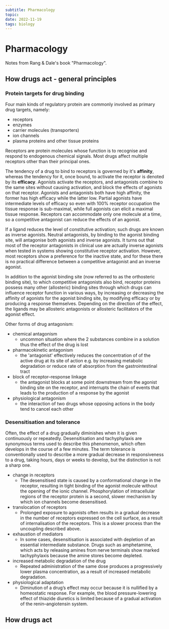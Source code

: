 ```yaml
---
subtitle: Pharmacology
topic:
date: 2022-11-19
tags: biology
---
```

# Pharmacology
Notes from Rang & Dale's book "Pharmacology".

## How drugs act - general principles
### Protein targets for drug binding
Four main kinds of regulatory protein are commonly involved as primary drug targets, namely:
- receptors
- enzymes
- carrier molecules (transporters)
- ion channels
- plasma proteins and other tissue proteins

Receptors are protein molecules whose function is to recognise and respond to endogenous chemical signals. Most drugs affect multiple receptors other than their principal ones.

The tendency of a drug to bind to receptors is governed by it's **affinity**, whereas the tendency for it, once bound, to activate the receptor is denoted by its **efficacy**. Agonists activate the receptors, and antagonists combine to the same sites without causing activation, and block the effects of agonists on that receptor. Agonists and antagonists both have high affinity, the former has high efficacy while the latter low. Partial agonists have intermediate levels of efficacy so even with 100% receptor occupation the tissue response is sub-maximal, while full agonists can elicit a maximal tissue response. Receptors can accommodate only one molecule at a time, so a competitive antagonist can reduce the effects of an agonist.

If a ligand reduces the level of constitutive activation; such drugs are known as inverse agonists. Neutral antagonists, by binding to the agonist binding site, will antagonise both agonists and inverse agonists. It turns out that most of the receptor antagonists in clinical use are actually inverse agonists when tested in systems showing constitutive receptor activation. However, most receptors show a preference for the inactive state, and for these there is no practical difference between a competitive antagonist and an inverse agonist.

In addition to the agonist binding site (now referred to as the orthosteric binding site), to which competitive antagonists also bind, receptor proteins possess many other (allosteric) binding sites through which drugs can influence receptor function in various ways, by increasing or decreasing the affinity of agonists for the agonist binding site, by modifying efficacy or by producing a response themselves. Depending on the direction of the effect, the ligands may be allosteric antagonists or allosteric facilitators of the agonist effect.

Other forms of drug antagonism:
- chemical antagonism
  - uncommon situation where the 2 substances combine in a solution thus the effect of the drug is lost
- pharmacokinetic antagonism
  - the 'antagonist' effectively reduces the concentration of of the active drug at its site of action e.g. by increasing metabolic degradation or reduce rate of absorption from the gastrointestinal tract
- block of receptor–response linkage
  - the antagonist blocks at some point downstream from the agonist binding site on the receptor, and interrupts the chain of events that leads to the production of a response by the agonist
- physiological antagonism
  - the interaction of two drugs whose opposing actions in the body tend to cancel each other

### Desensitisation and tolerance
Often, the effect of a drug gradually diminishes when it is given continuously or repeatedly. Desensitisation and tachyphylaxis are synonymous terms used to describe this phenomenon, which often develops in the course of a few minutes. The term tolerance is conventionally used to describe a more gradual decrease in responsiveness to a drug, taking hours, days or weeks to develop, but the distinction is not a sharp one.

- change in receptors
  - The desensitised state is caused by a conformational change in the receptor, resulting in tight binding of the agonist molecule without the opening of the ionic channel. Phosphorylation of intracellular regions of the receptor protein is a second, slower mechanism by which ion channels become desensitised.
- translocation of receptors
  - Prolonged exposure to agonists often results in a gradual decrease in the number of receptors expressed on the cell surface, as a result of internalisation of the receptors. This is a slower process than the uncoupling described above. 
- exhaustion of mediators
  - In some cases, desensitisation is associated with depletion of an essential intermediate substance. Drugs such as amphetamine, which acts by releasing amines from nerve terminals show marked tachyphylaxis because the amine stores become depleted.
- increased metabolic degradation of the drug
  -  Repeated administration of the same dose produces a progressively lower plasma concentration, as a result of increased metabolic degradation.
- physiological adaptation
  - Diminution of a drug’s effect may occur because it is nullified by a homeostatic response. For example, the blood pressure-lowering effect of thiazide diuretics is limited because of a gradual activation of the renin–angiotensin system.

## How drugs act
